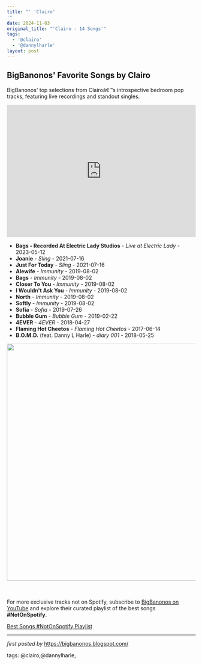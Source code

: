 ```yaml
---
title: "' 'Clairo'
'"
date: 2024-11-03
original_title: "'Clairo - 14 Songs'"
tags:
  - '@clairo'
  - '@dannylharle'
layout: post
---
```

<h2>BigBanonos' Favorite Songs by Clairo</h2> <!--Search Description-->
<p>BigBanonos' top selections from Clairoâ€™s introspective bedroom pop tracks, featuring live recordings and standout singles.</p> <!--Spotify Playlist Embed-->
<iframe allow="autoplay; clipboard-write; encrypted-media; fullscreen; picture-in-picture" allowfullscreen="" frameborder="0" height="352" loading="lazy" src="https://open.spotify.com/embed/playlist/4BiP2ZnajmXt2S92IsXowR?utm_source=generator" width="100%"></iframe> <!--Song Listings-->
<ul> <li><strong>Bags - Recorded At Electric Lady Studios</strong> - <em>Live at Electric Lady</em> - 2023-05-12</li> <li><strong>Joanie</strong> - <em>Sling</em> - 2021-07-16</li> <li><strong>Just For Today</strong> - <em>Sling</em> - 2021-07-16</li> <li><strong>Alewife</strong> - <em>Immunity</em> - 2019-08-02</li> <li><strong>Bags</strong> - <em>Immunity</em> - 2019-08-02</li> <li><strong>Closer To You</strong> - <em>Immunity</em> - 2019-08-02</li> <li><strong>I Wouldn't Ask You</strong> - <em>Immunity</em> - 2019-08-02</li> <li><strong>North</strong> - <em>Immunity</em> - 2019-08-02</li> <li><strong>Softly</strong> - <em>Immunity</em> - 2019-08-02</li> <li><strong>Sofia</strong> - <em>Sofia</em> - 2019-07-26</li> <li><strong>Bubble Gum</strong> - <em>Bubble Gum</em> - 2019-02-22</li> <li><strong>4EVER</strong> - <em>4EVER</em> - 2018-04-27</li> <li><strong>Flaming Hot Cheetos</strong> - <em>Flaming Hot Cheetos</em> - 2017-06-14</li> <li><strong>B.O.M.D.</strong> (feat. Danny L Harle) - <em>diary 001</em> - 2018-05-25</li>
</ul><div class="separator" ><a href="https://static.standard.co.uk/s3fs-public/thumbnails/image/2019/07/26/11/clairo-2607.jpg?width=1200&height=630&fit=crop" imageanchor="1"><img border="0" data-original-height="630" data-original-width="1200" height="630" src="https://static.standard.co.uk/s3fs-public/thumbnails/image/2019/07/26/11/clairo-2607.jpg?width=1200&height=630&fit=crop" width="1200" /></a></div><br /><div><br /></div> 

<!--Subscribe and Playlist Links-->
<div>
    <p>For more exclusive tracks not on Spotify, subscribe to <a href="https://www.youtube.com/@BigBanonos" target="_blank">BigBanonos on YouTube</a> and explore their curated playlist of the best songs <strong>#NotOnSpotify</strong>.</p>
    <p><a href="https://www.youtube.com/playlist?list=PLtuNtuTatqI0kFahUCbtbfenC_ET5O_tr" target="_blank">Best Songs #NotOnSpotify Playlist<br /></a></p></div>

<hr />

<p><em>first posted by</em> <a href="https://bigbanonos.blogspot.com/" rel="noopener" target="_new">https://bigbanonos.blogspot.com/</a></p>

<p>tags: @clairo,@dannylharle,</p>
